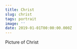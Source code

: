 ```yaml
---
title: Christ
slug: christ
tags: portrait
image: ''
date: 2019-01-01T00:00:00.000Z
---
```

Picture of Christ
